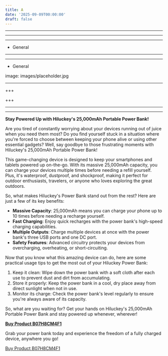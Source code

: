 ```yaml
---
title: A
date: '2025-09-09T00:00:00'
draft: false
---
```


---



---

---




- General
---

---

- General

image: images/placeholder.jpg

---

+++






+++





---



---
**Stay Powered Up with Hiluckey's 25,000mAh Portable Power Bank!**

Are you tired of constantly worrying about your devices running out of juice when you need them most? Do you find yourself stuck in a situation where you're forced to choose between keeping your phone alive or using other essential gadgets? Well, say goodbye to those frustrating moments with Hiluckey's 25,000mAh Portable Power Bank!

This game-changing device is designed to keep your smartphones and tablets powered up on-the-go. With its massive 25,000mAh capacity, you can charge your devices multiple times before needing a refill yourself. Plus, it's waterproof, dustproof, and shockproof, making it perfect for outdoor enthusiasts, travelers, or anyone who loves exploring the great outdoors.

So, what makes Hiluckey's Power Bank stand out from the rest? Here are just a few of its key benefits:

* **Massive Capacity**: 25,000mAh means you can charge your phone up to 10 times before needing a recharge yourself.
* **Fast Charging**: Enjoy quick recharges with the power bank's high-speed charging capabilities.
* **Multiple Outputs**: Charge multiple devices at once with the power bank's three USB ports and one DC port.
* **Safety Features**: Advanced circuitry protects your devices from overcharging, overheating, or short-circuiting.

Now that you know what this amazing device can do, here are some practical usage tips to get the most out of your Hiluckey Power Bank:

1. Keep it clean: Wipe down the power bank with a soft cloth after each use to prevent dust and dirt from accumulating.
2. Store it properly: Keep the power bank in a cool, dry place away from direct sunlight when not in use.
3. Monitor its charge: Check the power bank's level regularly to ensure you're always aware of its capacity.

So, what are you waiting for? Get your hands on Hiluckey's 25,000mAh Portable Power Bank and stay powered up whenever, wherever!

**[Buy Product B07H8CM4F1](https://www.amazon.com/25000mAh-Hiluckey-Portable-Waterproof-Smartphones/dp/B07H8CM4F1/)**

Grab your power bank today and experience the freedom of a fully charged device, anywhere you go!

[Buy Product B07H8CM4F1](https://www.amazon.com/25000mAh-Hiluckey-Portable-Waterproof-Smartphones/dp/B07H8CM4F1/)